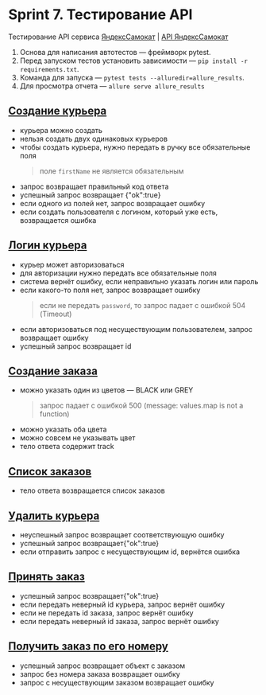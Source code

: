 # Sprint 7. Тестирование API

Тестирование API сервиса [ЯндексСамокат](https://qa-scooter.praktikum-services.ru/) | [API ЯндексСамокат](https://qa-scooter.praktikum-services.ru/docs)
1. Основа для написания автотестов — фреймворк pytest.
2. Перед запуском тестов установить зависимости — `pip install -r requirements.txt`.
3. Команда для запуска — `pytest tests --alluredir=allure_results`.
4. Для просмотра отчета — `allure serve allure_results`

## [Создание курьера](tests/test_create_courier.py)
* курьера можно создать
* нельзя создать двух одинаковых курьеров
* чтобы создать курьера, нужно передать в ручку все обязательные поля
    > поле `firstName` не является обязательным
* запрос возвращает правильный код ответа
* успешный запрос возвращает {"ok":true}
* если одного из полей нет, запрос возвращает ошибку
* если создать пользователя с логином, который уже есть, возвращается ошибка

## [Логин курьера](tests/test_login_courier.py)
* курьер может авторизоваться
* для авторизации нужно передать все обязательные поля
* система вернёт ошибку, если неправильно указать логин или пароль
* если какого-то поля нет, запрос возвращает ошибку
    > если не передать `password`, то запрос падает с ошибкой 504 (Timeout)
* если авторизоваться под несуществующим пользователем, запрос возвращает ошибку
* успешный запрос возвращает id

## [Создание заказа](tests/test_create_order.py)
* можно указать один из цветов — BLACK или GREY
    > запрос падает с ошибкой 500 (message: values.map is not a function)
* можно указать оба цвета
* можно совсем не указывать цвет
* тело ответа содержит track

## [Список заказов](tests/test_order_list.py)
* тело ответа возвращается список заказов

## [Удалить курьера](tests/test_delete_courier.py)
* неуспешный запрос возвращает соответствующую ошибку
* успешный запрос возвращает{"ok":true}
* если отправить запрос с несуществующим id, вернётся ошибка

## [Принять заказ](tests/test_accept_order.py)
* успешный запрос возвращает{"ok":true}
* если передать неверный id курьера, запрос вернёт ошибку
* если не передать id заказа, запрос вернёт ошибку
* если передать неверный id заказа, запрос вернёт ошибку

## [Получить заказ по его номеру](tests/test_get_order.py)
* успешный запрос возвращает объект с заказом
* запрос без номера заказа возвращает ошибку
* запрос с несуществующим заказом возвращает ошибку
